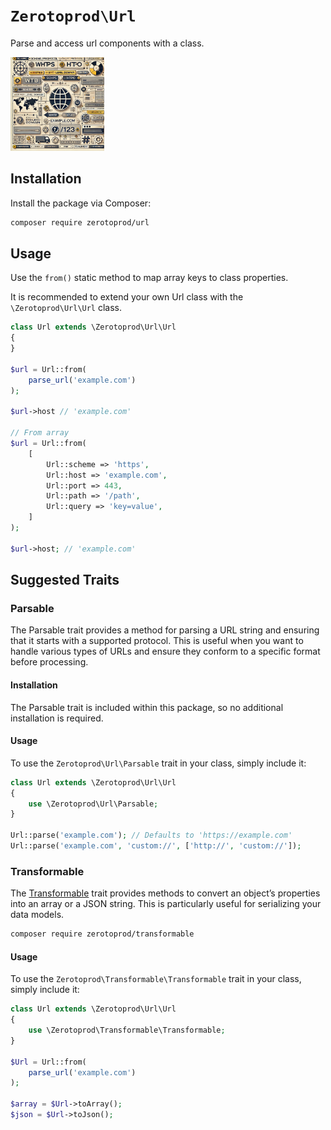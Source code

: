 # `Zerotoprod\Url`

Parse and access url components with a class.

[<img src="./coverart.webp" width="150px" />](https://spatie.be/github-ad-click/ssl-certificate)

## Installation

Install the package via Composer:

```bash
composer require zerotoprod/url
```

## Usage

Use the `from()` static method to map array keys to class properties.

It is recommended to extend your own Url class with the `\Zerotoprod\Url\Url` class.

```php
class Url extends \Zerotoprod\Url\Url
{
}

$url = Url::from(
    parse_url('example.com')
); 

$url->host // 'example.com'

// From array 
$url = Url::from(
    [
        Url::scheme => 'https',
        Url::host => 'example.com',
        Url::port => 443,
        Url::path => '/path',
        Url::query => 'key=value',
    ]
);

$url->host; // 'example.com'
```

## Suggested Traits

### Parsable

The Parsable trait provides a method for parsing a URL string and ensuring that it starts with a supported protocol. This is useful when you want to
handle various types of URLs and ensure they conform to a specific format before processing.

#### Installation

The Parsable trait is included within this package, so no additional installation is required.

#### Usage

To use the `Zerotoprod\Url\Parsable` trait in your class, simply include it:

```php
class Url extends \Zerotoprod\Url\Url
{
    use \Zerotoprod\Url\Parsable;
}

Url::parse('example.com'); // Defaults to 'https://example.com'
Url::parse('example.com', 'custom://', ['http://', 'custom://']);
```

### Transformable

The [Transformable](https://github.com/zero-to-prod/transformable) trait provides methods to convert an object’s properties into an array or a JSON
string. This is particularly useful for serializing your data models.

```bash
composer require zerotoprod/transformable
```

#### Usage

To use the `Zerotoprod\Transformable\Transformable` trait in your class, simply include it:

```php
class Url extends \Zerotoprod\Url\Url
{
    use \Zerotoprod\Transformable\Transformable;
}

$Url = Url::from(
    parse_url('example.com')
);

$array = $Url->toArray();
$json = $Url->toJson();
```